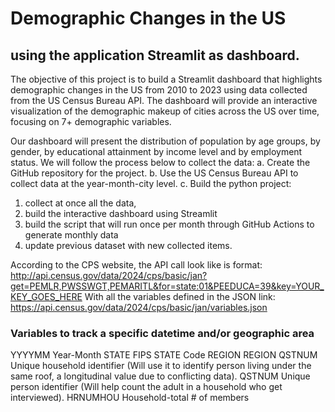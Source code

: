 # Demographic Changes in the US 
## using the application Streamlit as dashboard.

The objective of this project is to build a Streamlit dashboard that highlights demographic changes in the US from 2010 to 2023 using data collected from the US Census Bureau API. The dashboard will provide an interactive visualization of the demographic makeup of cities across the US over time, focusing on 7+ demographic variables.

Our dashboard will present the distribution of population by age groups, by gender, by educational attainment by income level and by employment status.
We will follow the process below to collect the data:
a.	Create the GitHub repository for the project.
b.	Use the US Census Bureau API to collect data at the year-month-city level.
c.	Build the python project:
1.	collect at once all the data, 
2.	build the interactive dashboard using Streamlit
3.	build the script that will run once per month through GitHub Actions to generate monthly data
4.	update previous dataset with new collected items.

According to the CPS website, the API call look like is format:
http://api.census.gov/data/2024/cps/basic/jan?get=PEMLR,PWSSWGT,PEMARITL&for=state:01&PEEDUCA=39&key=YOUR_KEY_GOES_HERE
With all the variables defined in the JSON link: https://api.census.gov/data/2024/cps/basic/jan/variables.json

### Variables to track a specific datetime and/or geographic area
YYYYMM	Year-Month
STATE	FIPS STATE Code
REGION	REGION
QSTNUM	Unique household identifier (Will use it to identify person living under the same roof, a longitudinal value due to conflicting data).
QSTNUM	Unique person identifier (Will help count the adult in a household who get interviewed).
HRNUMHOU	Household-total # of members
